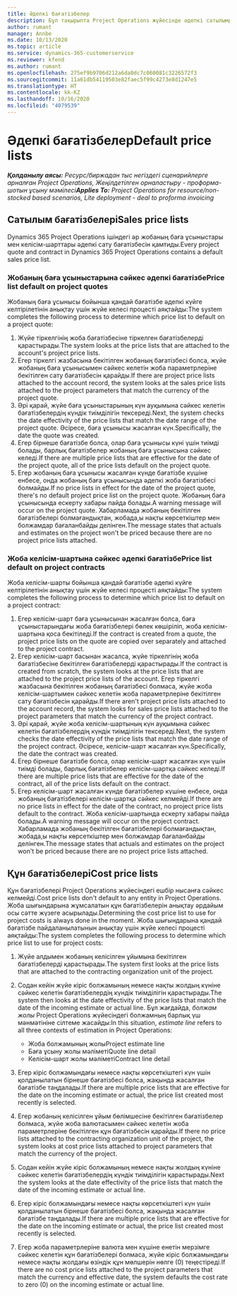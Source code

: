 ```yaml
---
title: Әдепкі бағатізбелер
description: Бұл тақырыпта Project Operations жүйесінде әдепкі сатылымдар және құн бағатізбелері туралы ақпарат берілген.
author: rumant
manager: Annbe
ms.date: 10/13/2020
ms.topic: article
ms.service: dynamics-365-customerservice
ms.reviewer: kfend
ms.author: rumant
ms.openlocfilehash: 275ef9b9706d212a6da0dc7c060081c3226572f3
ms.sourcegitcommit: 11a61db54119503e82faec5f99c4273e8d1247e5
ms.translationtype: HT
ms.contentlocale: kk-KZ
ms.lasthandoff: 10/16/2020
ms.locfileid: "4079539"
---
```

# <a name="default-price-lists"></a><span data-ttu-id="b098e-103">Әдепкі бағатізбелер</span><span class="sxs-lookup"><span data-stu-id="b098e-103">Default price lists</span></span>

<span data-ttu-id="b098e-104">_**Қолданылу аясы:** Ресурс/биржадан тыс негіздегі сценарийлерге арналған Project Operations, Жеңілдетілген орналастыру - проформа-шотын ұсыну мәмілесі_</span><span class="sxs-lookup"><span data-stu-id="b098e-104">_**Applies To:** Project Operations for resource/non-stocked based scenarios, Lite deployment - deal to proforma invoicing_</span></span>

## <a name="sales-price-lists"></a><span data-ttu-id="b098e-105">Сатылым бағатізбелері</span><span class="sxs-lookup"><span data-stu-id="b098e-105">Sales price lists</span></span>

<span data-ttu-id="b098e-106">Dynamics 365 Project Operations ішіндегі әр жобаның баға ұсыныстары мен келісім-шарттары әдепкі сату бағатізбесін қамтиды.</span><span class="sxs-lookup"><span data-stu-id="b098e-106">Every project quote and contract in Dynamics 365 Project Operations contains a default sales price list.</span></span> 

### <a name="price-list-default-on-project-quotes"></a><span data-ttu-id="b098e-107">Жобаның баға ұсыныстарына сәйкес әдепкі бағатізбе</span><span class="sxs-lookup"><span data-stu-id="b098e-107">Price list default on project quotes</span></span>
<span data-ttu-id="b098e-108">Жобаның баға ұсынысы бойынша қандай бағатізбе әдепкі күйге келтірілетінін анықтау үшін жүйе келесі процесті аяқтайды:</span><span class="sxs-lookup"><span data-stu-id="b098e-108">The system completes the following process to determine which price list to default on a project quote:</span></span>

1. <span data-ttu-id="b098e-109">Жүйе тіркелгінің жоба бағатізбесіне тіркелген бағатізбелерді қарастырады.</span><span class="sxs-lookup"><span data-stu-id="b098e-109">The system looks at the price lists that are attached to the account's project price lists.</span></span> 
2. <span data-ttu-id="b098e-110">Егер тіркелгі жазбасына бекітілген жобаның бағатізбесі болса, жүйе жобаның баға ұсынысымен сәйкес келетін жоба параметрлеріне бекітілген сату бағатізбесін қарайды.</span><span class="sxs-lookup"><span data-stu-id="b098e-110">If there are project price lists attached to the account record, the system looks at the sales price lists attached to the project parameters that match the currency of the project quote.</span></span>
3. <span data-ttu-id="b098e-111">Әрі қарай, жүйе баға ұсыныстарының күн ауқымына сәйкес келетін бағатізбелердің күндік тиімділігін тексереді.</span><span class="sxs-lookup"><span data-stu-id="b098e-111">Next, the system checks the date effectivity of the price lists that match the date range of the project quote.</span></span> <span data-ttu-id="b098e-112">Әсіресе, баға ұсынысы жасалған күн.</span><span class="sxs-lookup"><span data-stu-id="b098e-112">Specifically, the date the quote was created.</span></span>
4. <span data-ttu-id="b098e-113">Егер бірнеше бағатізбе болса, олар баға ұсынысы күні үшін тиімді болады, барлық бағатізбелер жобаның баға ұсынысына сәйкес келеді.</span><span class="sxs-lookup"><span data-stu-id="b098e-113">If there are multiple price lists that are effective for the date of the project quote, all of the price lists default on the project quote.</span></span>
5. <span data-ttu-id="b098e-114">Егер жобаның баға ұсынысы жасалған күнде бағатізбе күшіне енбесе, онда жобаның баға ұсынысында әдепкі жоба бағатізбесі болмайды.</span><span class="sxs-lookup"><span data-stu-id="b098e-114">If no price lists in effect for the date of the project quote, there's no default project price list on the project quote.</span></span> <span data-ttu-id="b098e-115">Жобаның баға ұсынысында ескерту хабары пайда болады.</span><span class="sxs-lookup"><span data-stu-id="b098e-115">A warning message will occur on the project quote.</span></span> <span data-ttu-id="b098e-116">Хабарламада жобаның бекітілген бағатізбелері болмағандықтан, жобада,ы нақты көрсеткіштер мен болжамдар бағаланбайды делінген.</span><span class="sxs-lookup"><span data-stu-id="b098e-116">The message states that actuals and estimates on the project won't be priced because there are no project price lists attached.</span></span>

### <a name="price-list-default-on-project-contracts"></a><span data-ttu-id="b098e-117">Жоба келісім-шартына сәйкес әдепкі бағатізбе</span><span class="sxs-lookup"><span data-stu-id="b098e-117">Price list default on project contracts</span></span> 
<span data-ttu-id="b098e-118">Жоба келісім-шарты бойынша қандай бағатізбе әдепкі күйге келтірілетінін анықтау үшін жүйе келесі процесті аяқтайды:</span><span class="sxs-lookup"><span data-stu-id="b098e-118">The system completes the following process to determine which price list to default on a project contract:</span></span>

1. <span data-ttu-id="b098e-119">Егер келісім-шарт баға ұсынысынан жасалған болса, баға ұсыныстарындағы жоба бағатізбелері бөлек көшіріліп, жоба келісім-шартына қоса бекітіледі.</span><span class="sxs-lookup"><span data-stu-id="b098e-119">If the contract is created from a quote, the project price lists on the quote are copied over separately and attached to the project contract.</span></span>
2. <span data-ttu-id="b098e-120">Егер келісім-шарт басынан жасалса, жүйе тіркелгінің жоба бағатізбесіне бекітілген бағатізбелерді қарастырады.</span><span class="sxs-lookup"><span data-stu-id="b098e-120">If the contract is created from scratch, the system looks at the price lists that are attached to the project price lists of the account.</span></span> <span data-ttu-id="b098e-121">Егер тіркелгі жазбасына бекітілген жобаның бағатізбесі болмаса, жүйе жоба келісім-шартымен сәйкес келетін жоба параметрлеріне бекітілген сату бағатізбесін қарайды.</span><span class="sxs-lookup"><span data-stu-id="b098e-121">If there aren't project price lists attached to the account record, the system looks for sales price lists attached to the project parameters that match the currency of the project contract.</span></span>
4. <span data-ttu-id="b098e-122">Әрі қарай, жүйе жоба келісім-шартының күн ауқымына сәйкес келетін бағатізбелердің күндік тиімділігін тексереді.</span><span class="sxs-lookup"><span data-stu-id="b098e-122">Next, the system checks the date effectivity of the price lists that match the date range of the project contract.</span></span> <span data-ttu-id="b098e-123">Әсіресе, келісім-шарт жасалған күн.</span><span class="sxs-lookup"><span data-stu-id="b098e-123">Specifically, the date the contract was created.</span></span>
5. <span data-ttu-id="b098e-124">Егер бірнеше бағатізбе болса, олар келісім-шарт жасалған күн үшін тиімді болады, барлық бағатізбелер келісім-шартқа сәйкес келеді.</span><span class="sxs-lookup"><span data-stu-id="b098e-124">If there are multiple price lists that are effective for the date of the contract, all of the price lists default on the contract.</span></span>
6. <span data-ttu-id="b098e-125">Егер келісім-шарт жасалған күнде бағатізбелер күшіне енбесе, онда жобаның бағатізбелері келісім-шартқа сәйкес келмейді.</span><span class="sxs-lookup"><span data-stu-id="b098e-125">If there are no price lists in effect for the date of the contract, no project price lists default to the contract.</span></span> <span data-ttu-id="b098e-126">Жоба келісім-шартында ескерту хабары пайда болады.</span><span class="sxs-lookup"><span data-stu-id="b098e-126">A warning message will occur on the project contract.</span></span> <span data-ttu-id="b098e-127">Хабарламада жобаның бекітілген бағатізбелері болмағандықтан, жобада,ы нақты көрсеткіштер мен болжамдар бағаланбайды делінген.</span><span class="sxs-lookup"><span data-stu-id="b098e-127">The message states that actuals and estimates on the project won't be priced because there are no project price lists attached.</span></span>

## <a name="cost-price-lists"></a><span data-ttu-id="b098e-128">Құн бағатізбелері</span><span class="sxs-lookup"><span data-stu-id="b098e-128">Cost price lists</span></span>

<span data-ttu-id="b098e-129">Құн бағатізбелері Project Operations жүйесіндегі ешбір нысанға сәйкес келмейді.</span><span class="sxs-lookup"><span data-stu-id="b098e-129">Cost price lists don't default to any entity in Project Operations.</span></span> <span data-ttu-id="b098e-130">Жоба шығындарына жұмсалатын құн бағатізбелерін анықтау әрдайым осы сәтте жүзеге асырылады.</span><span class="sxs-lookup"><span data-stu-id="b098e-130">Determining the cost price list to use for project costs is always done in the moment.</span></span> <span data-ttu-id="b098e-131">Жоба шығындарына қандай бағатізбе пайдаланылатынын анықтау үшін жүйе келесі процесті аяқтайды:</span><span class="sxs-lookup"><span data-stu-id="b098e-131">The system completes the following process to determine which price list to use for project costs:</span></span>

1. <span data-ttu-id="b098e-132">Жүйе алдымен жобаның келісілген ұйымына бекітілген бағатізбелерді қарастырады.</span><span class="sxs-lookup"><span data-stu-id="b098e-132">The system first looks at the price lists that are attached to the contracting organization unit of the project.</span></span>
2. <span data-ttu-id="b098e-133">Содан кейін жүйе кіріс болжамының немесе нақты жолдың күніне сәйкес келетін бағатізбелердің күндік тиімділігін қарастырады.</span><span class="sxs-lookup"><span data-stu-id="b098e-133">The system then looks at the date effectivity of the price lists that match the date of the incoming estimate or actual line.</span></span> <span data-ttu-id="b098e-134">Бұл жағдайда, *болжам жолы* Project Operations жүйесіндегі болжамның барлық үш мәнмәтініне сілтеме жасайды:</span><span class="sxs-lookup"><span data-stu-id="b098e-134">In this situation, *estimate line* refers to all three contexts of estimation in Project Operations:</span></span>

    - <span data-ttu-id="b098e-135">Жоба болжамының жолы</span><span class="sxs-lookup"><span data-stu-id="b098e-135">Project estimate line</span></span>
    - <span data-ttu-id="b098e-136">Баға ұсыну жолы мәліметі</span><span class="sxs-lookup"><span data-stu-id="b098e-136">Quote line detail</span></span>
    - <span data-ttu-id="b098e-137">Келісім-шарт жолы мәліметі</span><span class="sxs-lookup"><span data-stu-id="b098e-137">Contract line detail</span></span>
  
3. <span data-ttu-id="b098e-138">Егер кіріс болжамындағы немесе нақты көрсеткіштегі күн үшін қолданылатын бірнеше бағатізбесі болса, жақында жасалған бағатізбе таңдалады.</span><span class="sxs-lookup"><span data-stu-id="b098e-138">If there are multiple price lists that are effective for the date on the incoming estimate or actual, the price list created most recently is selected.</span></span>
4. <span data-ttu-id="b098e-139">Егер жобаның келісілген ұйым бөлімшесіне бекітілген бағатізбелер болмаса, жүйе жоба валютасымен сәйкес келетін жоба параметрлеріне бекітілген құн бағатізбесін қарайды.</span><span class="sxs-lookup"><span data-stu-id="b098e-139">If there no price lists attached to the contracting organization unit of the project, the system looks at cost price lists attached to project parameters that match the currency of the project.</span></span>
5. <span data-ttu-id="b098e-140">Содан кейін жүйе кіріс болжамының немесе нақты жолдың күніне сәйкес келетін бағатізбелердің күндік тиімділігін қарастырады.</span><span class="sxs-lookup"><span data-stu-id="b098e-140">Next the system looks at the date effectivity of the price lists that match the date of the incoming estimate or actual line.</span></span> 
6. <span data-ttu-id="b098e-141">Егер кіріс болжамындағы немесе нақты көрсеткіштегі күн үшін қолданылатын бірнеше бағатізбесі болса, жақында жасалған бағатізбе таңдалады.</span><span class="sxs-lookup"><span data-stu-id="b098e-141">If there are multiple price lists that are effective for the date on the incoming estimate or actual, the price list created most recently is selected.</span></span>
7. <span data-ttu-id="b098e-142">Егер жоба параметрлеріне валюта мен күшіне енетін мерзімге сәйкес келетін құн бағатізбелері болмаса, жүйе кіріс болжамындағы немесе нақты жолдағы өзіндік құн мөлшерін нөлге (0) теңестіреді.</span><span class="sxs-lookup"><span data-stu-id="b098e-142">If there are no cost price lists attached to the project parameters that match the currency and effective date, the system defaults the cost rate to zero (0) on the incoming estimate or actual line.</span></span>
